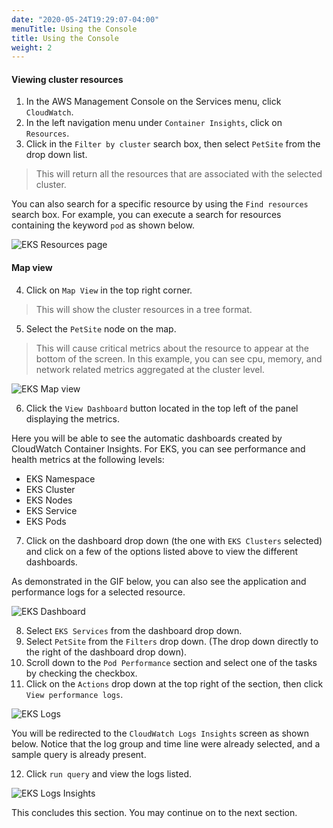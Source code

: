 ```yaml
---
date: "2020-05-24T19:29:07-04:00"
menuTitle: Using the Console
title: Using the Console
weight: 2
---
```


#### Viewing cluster resources
1. In the AWS Management Console on the Services menu, click `CloudWatch`.
2. In the left navigation menu under `Container Insights`, click on `Resources`.
3. Click in the `Filter by cluster` search box, then select `PetSite` from the drop down list.

> This will return all the resources that are associated with the selected cluster.

You can also search for a specific resource by using the `Find resources` search box. For example, you can execute a search for resources containing the keyword `pod` as shown below.

![EKS Resources page](/images/containerinsights/eks1.png?classes=shadow)

#### Map view
4. Click on `Map View` in the top right corner.

> This will show the cluster resources in a tree format.

5. Select the  `PetSite` node on the map.

> This will cause critical metrics about the resource to appear at the bottom of the screen. In this example, you can see cpu, memory, and network related metrics aggregated at the cluster level.


![EKS Map view](/images/containerinsights/eks2.png?classes=shadow)

6. Click the `View Dashboard` button located in the top left of the panel displaying the metrics.

Here you will be able to see the automatic dashboards created by CloudWatch Container Insights. For EKS, you can see performance and health metrics at the following levels:

- EKS Namespace
- EKS Cluster
- EKS Nodes
- EKS Service
- EKS Pods

7. Click on the dashboard drop down (the one with `EKS Clusters` selected) and click on a few of the options listed above to view the different dashboards.

As demonstrated in the GIF below, you can also see the application and performance logs for a selected resource.

![EKS Dashboard](/images/containerinsights/eks3.gif?classes=shadow)

8. Select `EKS Services` from the dashboard drop down.
9. Select `PetSite` from the `Filters` drop down. (The drop down directly to the right of the dashboard drop down).
10. Scroll down to the `Pod Performance` section and select one of the tasks by checking the checkbox. 
11. Click on the `Actions` drop down at the top right of the section, then click `View performance logs`.

![EKS Logs](/images/containerinsights/eks4.png?classes=shadow)

You will be redirected to the `CloudWatch Logs Insights` screen as shown below. Notice that the log group and time line were already selected, and a sample query is already present.

12. Click `run query` and view the logs listed.

![EKS Logs Insights](/images/containerinsights/eks5.png?classes=shadow)

This concludes this section. You may continue on to the next section.
